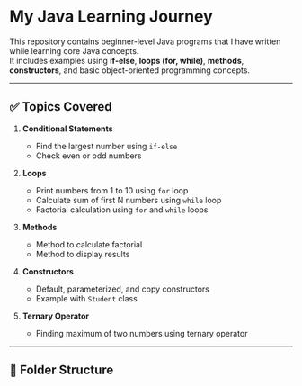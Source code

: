 # My Java Learning Journey

This repository contains beginner-level Java programs that I have written while learning core Java concepts.  
It includes examples using **if-else**, **loops (for, while)**, **methods**, **constructors**, and basic object-oriented programming concepts.

---

## ✅ Topics Covered

1. **Conditional Statements**
   - Find the largest number using `if-else`
   - Check even or odd numbers

2. **Loops**
   - Print numbers from 1 to 10 using `for` loop
   - Calculate sum of first N numbers using `while` loop
   - Factorial calculation using `for` and `while` loops

3. **Methods**
   - Method to calculate factorial
   - Method to display results

4. **Constructors**
   - Default, parameterized, and copy constructors
   - Example with `Student` class

5. **Ternary Operator**
   - Finding maximum of two numbers using ternary operator

---

## 📂 Folder Structure

